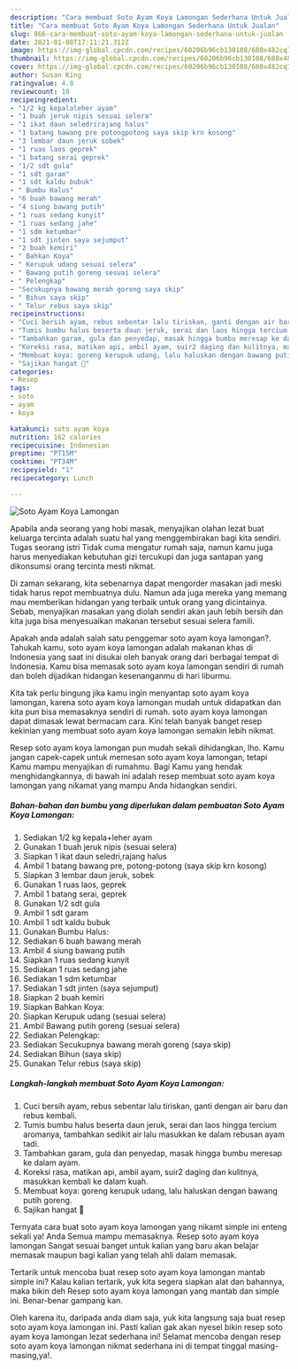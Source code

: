 ```yaml
---
description: "Cara membuat Soto Ayam Koya Lamongan Sederhana Untuk Jualan"
title: "Cara membuat Soto Ayam Koya Lamongan Sederhana Untuk Jualan"
slug: 866-cara-membuat-soto-ayam-koya-lamongan-sederhana-untuk-jualan
date: 2021-01-08T17:11:21.312Z
image: https://img-global.cpcdn.com/recipes/60206b96cb130108/680x482cq70/soto-ayam-koya-lamongan-foto-resep-utama.jpg
thumbnail: https://img-global.cpcdn.com/recipes/60206b96cb130108/680x482cq70/soto-ayam-koya-lamongan-foto-resep-utama.jpg
cover: https://img-global.cpcdn.com/recipes/60206b96cb130108/680x482cq70/soto-ayam-koya-lamongan-foto-resep-utama.jpg
author: Susan King
ratingvalue: 4.8
reviewcount: 10
recipeingredient:
- "1/2 kg kepalaleher ayam"
- "1 buah jeruk nipis sesuai selera"
- "1 ikat daun seledrirajang halus"
- "1 batang bawang pre potongpotong saya skip krn kosong"
- "3 lembar daun jeruk sobek"
- "1 ruas laos geprek"
- "1 batang serai geprek"
- "1/2 sdt gula"
- "1 sdt garam"
- "1 sdt kaldu bubuk"
- " Bumbu Halus"
- "6 buah bawang merah"
- "4 siung bawang putih"
- "1 ruas sedang kunyit"
- "1 ruas sedang jahe"
- "1 sdm ketumbar"
- "1 sdt jinten saya sejumput"
- "2 buah kemiri"
- " Bahkan Koya"
- " Kerupuk udang sesuai selera"
- " Bawang putih goreng sesuai selera"
- " Pelengkap"
- "Secukupnya bawang merah goreng saya skip"
- " Bihun saya skip"
- " Telur rebus saya skip"
recipeinstructions:
- "Cuci bersih ayam, rebus sebentar lalu tiriskan, ganti dengan air baru dan rebus kembali."
- "Tumis bumbu halus beserta daun jeruk, serai dan laos hingga tercium aromanya, tambahkan sedikit air lalu masukkan ke dalam rebusan ayam tadi."
- "Tambahkan garam, gula dan penyedap, masak hingga bumbu meresap ke dalam ayam."
- "Koreksi rasa, matikan api, ambil ayam, suir2 daging dan kulitnya, masukkan kembali ke dalam kuah."
- "Membuat koya: goreng kerupuk udang, lalu haluskan dengan bawang putih goreng."
- "Sajikan hangat 🌻"
categories:
- Resep
tags:
- soto
- ayam
- koya

katakunci: soto ayam koya 
nutrition: 162 calories
recipecuisine: Indonesian
preptime: "PT15M"
cooktime: "PT34M"
recipeyield: "1"
recipecategory: Lunch

---
```



![Soto Ayam Koya Lamongan](https://img-global.cpcdn.com/recipes/60206b96cb130108/680x482cq70/soto-ayam-koya-lamongan-foto-resep-utama.jpg)

Apabila anda seorang yang hobi masak, menyajikan olahan lezat buat keluarga tercinta adalah suatu hal yang menggembirakan bagi kita sendiri. Tugas seorang istri Tidak cuma mengatur rumah saja, namun kamu juga harus menyediakan kebutuhan gizi tercukupi dan juga santapan yang dikonsumsi orang tercinta mesti nikmat.

Di zaman  sekarang, kita sebenarnya dapat mengorder masakan jadi meski tidak harus repot membuatnya dulu. Namun ada juga mereka yang memang mau memberikan hidangan yang terbaik untuk orang yang dicintainya. Sebab, menyajikan masakan yang diolah sendiri akan jauh lebih bersih dan kita juga bisa menyesuaikan makanan tersebut sesuai selera famili. 



Apakah anda adalah salah satu penggemar soto ayam koya lamongan?. Tahukah kamu, soto ayam koya lamongan adalah makanan khas di Indonesia yang saat ini disukai oleh banyak orang dari berbagai tempat di Indonesia. Kamu bisa memasak soto ayam koya lamongan sendiri di rumah dan boleh dijadikan hidangan kesenanganmu di hari liburmu.

Kita tak perlu bingung jika kamu ingin menyantap soto ayam koya lamongan, karena soto ayam koya lamongan mudah untuk didapatkan dan kita pun bisa memasaknya sendiri di rumah. soto ayam koya lamongan dapat dimasak lewat bermacam cara. Kini telah banyak banget resep kekinian yang membuat soto ayam koya lamongan semakin lebih nikmat.

Resep soto ayam koya lamongan pun mudah sekali dihidangkan, lho. Kamu jangan capek-capek untuk memesan soto ayam koya lamongan, tetapi Kamu mampu menyajikan di rumahmu. Bagi Kamu yang hendak menghidangkannya, di bawah ini adalah resep membuat soto ayam koya lamongan yang nikamat yang mampu Anda hidangkan sendiri.

<!--inarticleads1-->

##### Bahan-bahan dan bumbu yang diperlukan dalam pembuatan Soto Ayam Koya Lamongan:

1. Sediakan 1/2 kg kepala+leher ayam
1. Gunakan 1 buah jeruk nipis (sesuai selera)
1. Siapkan 1 ikat daun seledri,rajang halus
1. Ambil 1 batang bawang pre, potong-potong (saya skip krn kosong)
1. Siapkan 3 lembar daun jeruk, sobek
1. Gunakan 1 ruas laos, geprek
1. Ambil 1 batang serai, geprek
1. Gunakan 1/2 sdt gula
1. Ambil 1 sdt garam
1. Ambil 1 sdt kaldu bubuk
1. Gunakan  Bumbu Halus:
1. Sediakan 6 buah bawang merah
1. Ambil 4 siung bawang putih
1. Siapkan 1 ruas sedang kunyit
1. Sediakan 1 ruas sedang jahe
1. Sediakan 1 sdm ketumbar
1. Sediakan 1 sdt jinten (saya sejumput)
1. Siapkan 2 buah kemiri
1. Siapkan  Bahkan Koya:
1. Siapkan  Kerupuk udang (sesuai selera)
1. Ambil  Bawang putih goreng (sesuai selera)
1. Sediakan  Pelengkap:
1. Sediakan Secukupnya bawang merah goreng (saya skip)
1. Sediakan  Bihun (saya skip)
1. Gunakan  Telur rebus (saya skip)




<!--inarticleads2-->

##### Langkah-langkah membuat Soto Ayam Koya Lamongan:

1. Cuci bersih ayam, rebus sebentar lalu tiriskan, ganti dengan air baru dan rebus kembali.
1. Tumis bumbu halus beserta daun jeruk, serai dan laos hingga tercium aromanya, tambahkan sedikit air lalu masukkan ke dalam rebusan ayam tadi.
1. Tambahkan garam, gula dan penyedap, masak hingga bumbu meresap ke dalam ayam.
1. Koreksi rasa, matikan api, ambil ayam, suir2 daging dan kulitnya, masukkan kembali ke dalam kuah.
1. Membuat koya: goreng kerupuk udang, lalu haluskan dengan bawang putih goreng.
1. Sajikan hangat 🌻




Ternyata cara buat soto ayam koya lamongan yang nikamt simple ini enteng sekali ya! Anda Semua mampu memasaknya. Resep soto ayam koya lamongan Sangat sesuai banget untuk kalian yang baru akan belajar memasak maupun bagi kalian yang telah ahli dalam memasak.

Tertarik untuk mencoba buat resep soto ayam koya lamongan mantab simple ini? Kalau kalian tertarik, yuk kita segera siapkan alat dan bahannya, maka bikin deh Resep soto ayam koya lamongan yang mantab dan simple ini. Benar-benar gampang kan. 

Oleh karena itu, daripada anda diam saja, yuk kita langsung saja buat resep soto ayam koya lamongan ini. Pasti kalian gak akan nyesel bikin resep soto ayam koya lamongan lezat sederhana ini! Selamat mencoba dengan resep soto ayam koya lamongan nikmat sederhana ini di tempat tinggal masing-masing,ya!.

